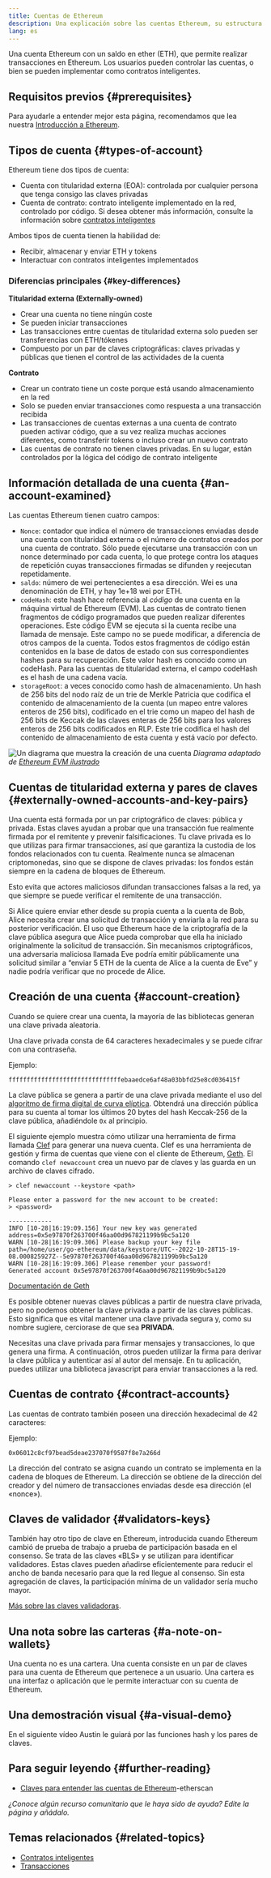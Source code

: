 ```yaml
---
title: Cuentas de Ethereum
description: Una explicación sobre las cuentas Ethereum, su estructura de datos y su relación con el par de claves criptográficas.
lang: es
---
```


Una cuenta Ethereum con un saldo en ether (ETH), que permite realizar transacciones en Ethereum. Los usuarios pueden controlar las cuentas, o bien se pueden implementar como contratos inteligentes.

## Requisitos previos {#prerequisites}

Para ayudarle a entender mejor esta página, recomendamos que lea nuestra [Introducción a Ethereum](/developers/docs/intro-to-ethereum/).

## Tipos de cuenta {#types-of-account}

Ethereum tiene dos tipos de cuenta:

- Cuenta con titularidad externa (EOA): controlada por cualquier persona que tenga consigo las claves privadas
- Cuenta de contrato: contrato inteligente implementado en la red, controlado por código. Si desea obtener más información, consulte la información sobre [contratos inteligentes](/developers/docs/smart-contracts/)

Ambos tipos de cuenta tienen la habilidad de:

- Recibir, almacenar y enviar ETH y tokens
- Interactuar con contratos inteligentes implementados

### Diferencias principales {#key-differences}

**Titularidad externa (Externally-owned)**

- Crear una cuenta no tiene ningún coste
- Se pueden iniciar transacciones
- Las transacciones entre cuentas de titularidad externa solo pueden ser transferencias con ETH/tókenes
- Compuesto por un par de claves criptográficas: claves privadas y públicas que tienen el control de las actividades de la cuenta

**Contrato**

- Crear un contrato tiene un coste porque está usando almacenamiento en la red
- Solo se pueden enviar transacciones como respuesta a una transacción recibida
- Las transacciones de cuentas externas a una cuenta de contrato pueden activar código, que a su vez realiza muchas acciones diferentes, como transferir tokens o incluso crear un nuevo contrato
- Las cuentas de contrato no tienen claves privadas. En su lugar, están controlados por la lógica del código de contrato inteligente

## Información detallada de una cuenta {#an-account-examined}

Las cuentas Ethereum tienen cuatro campos:

- `Nonce`: contador que indica el número de transacciones enviadas desde una cuenta con titularidad externa o el número de contratos creados por una cuenta de contrato. Sólo puede ejecutarse una transacción con un nonce determinado por cada cuenta, lo que protege contra los ataques de repetición cuyas transacciones firmadas se difunden y reejecutan repetidamente.
- `saldo`: número de wei pertenecientes a esa dirección. Wei es una denominación de ETH, y hay 1e+18 wei por ETH.
- `codeHash`: este hash hace referencia al _código_ de una cuenta en la máquina virtual de Ethereum (EVM). Las cuentas de contrato tienen fragmentos de código programados que pueden realizar diferentes operaciones. Este código EVM se ejecuta si la cuenta recibe una llamada de mensaje. Este campo no se puede modificar, a diferencia de otros campos de la cuenta. Todos estos fragmentos de código están contenidos en la base de datos de estado con sus correspondientes hashes para su recuperación. Este valor hash es conocido como un codeHash. Para las cuentas de titularidad externa, el campo codeHash es el hash de una cadena vacía.
- `storageRoot`: a veces conocido como hash de almacenamiento. Un hash de 256 bits del nodo raíz de un trie de Merkle Patricia que codifica el contenido de almacenamiento de la cuenta (un mapeo entre valores enteros de 256 bits), codificado en el trie como un mapeo del hash de 256 bits de Keccak de las claves enteras de 256 bits para los valores enteros de 256 bits codificados en RLP. Este trie codifica el hash del contenido de almacenamiento de esta cuenta y está vacío por defecto.

![Un diagrama que muestra la creación de una cuenta](./accounts.png) _Diagrama adaptado de [Ethereum EVM ilustrado](https://takenobu-hs.github.io/downloads/ethereum_evm_illustrated.pdf)_

## Cuentas de titularidad externa y pares de claves {#externally-owned-accounts-and-key-pairs}

Una cuenta está formada por un par criptográfico de claves: pública y privada. Estas claves ayudan a probar que una transacción fue realmente firmada por el remitente y prevenir falsificaciones. Tu clave privada es lo que utilizas para firmar transacciones, así que garantiza la custodia de los fondos relacionados con tu cuenta. Realmente nunca se almacenan criptomonedas, sino que se dispone de claves privadas: los fondos están siempre en la cadena de bloques de Ethereum.

Esto evita que actores maliciosos difundan transacciones falsas a la red, ya que siempre se puede verificar el remitente de una transacción.

Si Alice quiere enviar ether desde su propia cuenta a la cuenta de Bob, Alice necesita crear una solicitud de transacción y enviarla a la red para su posterior verificación. El uso que Ethereum hace de la criptografía de la clave pública asegura que Alice pueda comprobar que ella ha iniciado originalmente la solicitud de transacción. Sin mecanismos criptográficos, una adversaria maliciosa llamada Eve podría emitir públicamente una solicitud similar a “enviar 5 ETH de la cuenta de Alice a la cuenta de Eve” y nadie podría verificar que no procede de Alice.

## Creación de una cuenta {#account-creation}

Cuando se quiere crear una cuenta, la mayoría de las bibliotecas generan una clave privada aleatoria.

Una clave privada consta de 64 caracteres hexadecimales y se puede cifrar con una contraseña.

Ejemplo:

`fffffffffffffffffffffffffffffffebaaedce6af48a03bbfd25e8cd036415f`

La clave pública se genera a partir de una clave privada mediante el uso del [algoritmo de firma digital de curva elíptica](https://wikipedia.org/wiki/Elliptic_Curve_Digital_Signature_Algorithm). Obtendrá una dirección pública para su cuenta al tomar los últimos 20 bytes del hash Keccak-256 de la clave pública, añadiéndole `0x` al principio.

El siguiente ejemplo muestra cómo utilizar una herramienta de firma llamada [Clef](https://geth.ethereum.org/docs/tools/clef/introduction) para generar una nueva cuenta. Clef es una herramienta de gestión y firma de cuentas que viene con el cliente de Ethereum, [Geth](https://geth.ethereum.org). El comando `clef newaccount` crea un nuevo par de claves y las guarda en un archivo de claves cifrado.

```
> clef newaccount --keystore <path>

Please enter a password for the new account to be created:
> <password>

------------
INFO [10-28|16:19:09.156] Your new key was generated       address=0x5e97870f263700f46aa00d967821199b9bc5a120
WARN [10-28|16:19:09.306] Please backup your key file      path=/home/user/go-ethereum/data/keystore/UTC--2022-10-28T15-19-08.000825927Z--5e97870f263700f46aa00d967821199b9bc5a120
WARN [10-28|16:19:09.306] Please remember your password!
Generated account 0x5e97870f263700f46aa00d967821199b9bc5a120
```

[Documentación de Geth](https://geth.ethereum.org/docs)

Es posible obtener nuevas claves públicas a partir de nuestra clave privada, pero no podemos obtener la clave privada a partir de las claves públicas. Esto significa que es vital mantener una clave privada segura y, como su nombre sugiere, cerciorase de que sea **PRIVADA**.

Necesitas una clave privada para firmar mensajes y transacciones, lo que genera una firma. A continuación, otros pueden utilizar la firma para derivar la clave pública y autenticar así al autor del mensaje. En tu aplicación, puedes utilizar una biblioteca javascript para enviar transacciones a la red.

## Cuentas de contrato {#contract-accounts}

Las cuentas de contrato también poseen una dirección hexadecimal de 42 caracteres:

Ejemplo:

`0x06012c8cf97bead5deae237070f9587f8e7a266d`

La dirección del contrato se asigna cuando un contrato se implementa en la cadena de bloques de Ethereum. La dirección se obtiene de la dirección del creador y del número de transacciones enviadas desde esa dirección (el «nonce»).

## Claves de validador {#validators-keys}

También hay otro tipo de clave en Ethereum, introducida cuando Ethereum cambió de prueba de trabajo a prueba de participación basada en el consenso. Se trata de las claves «BLS» y se utilizan para identificar validadores. Estas claves pueden añadirse eficientemente para reducir el ancho de banda necesario para que la red llegue al consenso. Sin esta agregación de claves, la participación mínima de un validador sería mucho mayor.

[Más sobre las claves validadoras](/developers/docs/consensus-mechanisms/pos/keys/).

## Una nota sobre las carteras {#a-note-on-wallets}

Una cuenta no es una cartera. Una cuenta consiste en un par de claves para una cuenta de Ethereum que pertenece a un usuario. Una cartera es una interfaz o aplicación que le permite interactuar con su cuenta de Ethereum.

## Una demostración visual {#a-visual-demo}

En el siguiente vídeo Austin le guiará por las funciones hash y los pares de claves.

<YouTube id="QJ010l-pBpE" />

<YouTube id="9LtBDy67Tho" />

## Para seguir leyendo {#further-reading}

- [Claves para entender las cuentas de Ethereum](https://info.etherscan.com/understanding-ethereum-accounts/)-etherscan

_¿Conoce algún recurso comunitario que le haya sido de ayuda? Edite la página y añádalo._

## Temas relacionados {#related-topics}

- [Contratos inteligentes](/developers/docs/smart-contracts/)
- [Transacciones](/developers/docs/transactions/)
